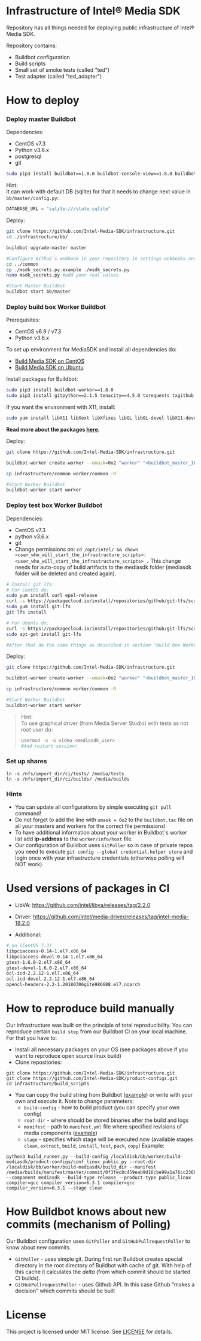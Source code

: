 # Infrastructure of Intel® Media SDK
Repository has all things needed for deploying public infrastructure of Intel® Media SDK.  
  
Repository contains:  
- Buildbot configuration
- Build scripts
- Small set of smoke tests (called "ted")
- Test adapter (called "ted_adapter")


# How to deploy
### Deploy master Buildbot
Dependencies:
- CentOS v7.3
- Python v3.6.x
- postgresql
- git

```bash
sudo pip3 install buildbot==1.8.0 buildbot-console-view==1.8.0 buildbot-www==1.8.0
```
Hint:  
It can work with default DB (sqlite) for that it needs to change next value in `bb/master/config.py`:
```python
DATABASE_URL = "sqlite:///state.sqlite"
```

Deploy:
```bash
git clone https://github.com/Intel-Media-SDK/infrastructure.git
cd ./infrastructure/bb/

buildbot upgrade-master master

#Configure Github`s webhook in your repository in settings-webhooks and create Github`s token after that do:
cd ../common
cp ./msdk_secrets.py.example ./msdk_secrets.py
nano msdk_secrets.py #add your real values

#Start Master Buildbot
buildbot start bb/master
```
### Deploy build box Worker Buildbot
Prerequisites:
- CentOS v6.9 / v7.3
- Python v3.6.x

To set up environment for MediaSDK and install all dependencies do:
- [Build Media SDK on CentOS](https://github.com/Intel-Media-SDK/MediaSDK/wiki/Build-Media-SDK-on-CentOS)
- [Build Media SDK on Ubuntu](https://github.com/Intel-Media-SDK/MediaSDK/wiki/Build-Media-SDK-on-Ubuntu)

Install packages for Buildbot:
```bash
sudo pip3 install buildbot-worker==1.8.0
sudo pip3 install gitpython==2.1.5 tenacity==4.5.0 txrequests txgithub service_identity
```
If you want the environment with X11, install:
```bash
sudo yum install libX11 libXext libXfixes libGL libGL-devel libX11-devel 
```
**Read more about the packages [here](docs/packages.md).**

Deploy:
```bash
git clone https://github.com/Intel-Media-SDK/infrastructure.git

buildbot-worker create-worker --umask=0o2 "worker" "<buildbot_master_IP>:9000" "<your_worker_name>" "pass"

cp infrastructure/common worker/common -R

#Start Worker Buildbot
buildbot-worker start worker
```

### Deploy test box Worker Buildbot
Dependencies:
- CentOS v7.3
- python v3.6.x
- git
- Change permissions on: `cd /opt/intel/ && chown <user_who_will_start_the_infrastructure_scripts>:<user_who_will_start_the_infrastructure_scripts> .` This change needs for auto-copy of build artifacts to the mediasdk folder (mediasdk folder will be deleted and created again).

```bash
# Install git lfs:
# For CentOS do:
sudo yum install curl epel-release
curl -s https://packagecloud.io/install/repositories/github/git-lfs/script.rpm.sh | sudo bash
sudo yum install git-lfs
git lfs install

# For Ubuntu do:
curl -s https://packagecloud.io/install/repositories/github/git-lfs/script.deb.sh | sudo bash
sudo apt-get install git-lfs

#After that do the same things as described in section "build box Worker"
```

Deploy:
```bash
git clone https://github.com/Intel-Media-SDK/infrastructure.git

buildbot-worker create-worker --umask=0o2 "worker" "<buildbot_master_IP>:9000" "<your_worker_name>" "pass"

cp infrastructure/common worker/common -R

#Start Worker Buildbot
buildbot-worker start worker
```
>Hint:  
>To use graphical driver (from Media Server Studio) with tests as not root user do: 
>```bash
>usermod -a -G video <mediasdk_user>
>#And restart session!
>```

### Set up shares
```
ln -s /nfs/import_dir/ci/tests/ /media/tests
ln -s /nfs/import_dir/ci/builds/ /media/builds
```

### Hints
- You can update all configurations by simple executing `git pull` command!
- Do not forget to add the line with `umask = 0o2` to the `buildbot.tac` file on all your masters and workers for the correct file permissions!
- To have additional information about your worker in Buildbot\`s worker list add **ip-address** to the `worker/info/host` file.
- Our configuration of Buildbot uses `GitPoller` so in case of private repos you need to execute `git config --global credential.helper store` and login once with your infrastructure credentials (otherwise polling will NOT work).

# Used versions of packages in CI
- LibVA: https://github.com/intel/libva/releases/tag/2.2.0
- Driver: https://github.com/intel/media-driver/releases/tag/intel-media-18.2.0

- Additional:
```bash
# on (CentOS 7.3)
libpciaccess-0.14-1.el7.x86_64
libpciaccess-devel-0.14-1.el7.x86_64
gtest-1.6.0-2.el7.x86_64
gtest-devel-1.6.0-2.el7.x86_64
ocl-icd-2.2.12-1.el7.x86_64
ocl-icd-devel-2.2.12-1.el7.x86_64
opencl-headers-2.2-1.20180306gite986688.el7.noarch
```



# How to reproduce build manually 
Our infrastructure was built on the principle of total reproducibility. You can reproduce certain `build step` from our Buildbot CI on your local machine. For that you have to:  
- Install all necessary packages on your OS (see packages above if you want to reproduce open source linux build)
- Clone repositories:
```
git clone https://github.com/Intel-Media-SDK/infrastructure.git
git clone https://github.com/Intel-Media-SDK/product-configs.git
cd infrastructure/build_scripts
```
- You can copy the build string from Buildbot ([example](http://mediasdk.intel.com/buildbot/#/builders/3/builds/122/steps/3/logs/stdio)) or write with your own and execute it. Note to change parameters: 
    - `build-config` - how to build product (you can specify your own config)
    - `root-dir` - where should be stored binaries after the build and logs
    - `manifest` - path to `manifest.yml` file where specified revisions of media components ([example](https://github.com/Intel-Media-SDK/product-configs/blob/master/manifest.yml))
    - `stage` - specifies which stage will be executed now (available stages `clean`, `extract`, `build`, `install`, `test`, `pack`, `copy`)
Example:
```
python3 build_runner.py --build-config /localdisk/bb/worker/build-mediasdk/product-configs/conf_linux_public.py --root-dir /localdisk/bb/worker/build-mediasdk/build_dir --manifest /media/builds/manifest/master/commit/0f3fec8c459eab9d16cbe99a1a76cc236be2226d/manifest.yml --component mediasdk --build-type release --product-type public_linux compiler=gcc compiler_version=6.3.1 compiler=gcc compiler_version=6.3.1 --stage clean
```

# How Buildbot knows about new commits (mechanism of Polling)
Our Buildbot configuration uses `GitPoller` and `GitHubPullrequestPoller` to know about new commits.  
- `GitPoller` - uses simple git. During first run Buildbot creates special directory in the root directory of Buildbot with cache of git. With help of this cache it calculates the *delta* (from which commit should be started CI builds).
- `GitHubPullrequestPoller` - uses Github API. In this case Github "makes a decision" which commits should be built

# License
This project is licensed under MIT license. See [LICENSE](./LICENSE) for details.
